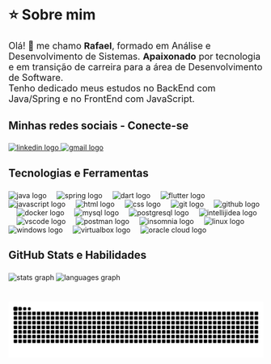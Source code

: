 <h1 align="left">⭐️ Sobre mim</h1>

###

<font size="4">
Olá! 👋 me chamo <b>Rafael</b>, formado em Análise e Desenvolvimento de Sistemas. <b>Apaixonado</b> por tecnologia e em transição de carreira para a área de Desenvolvimento de Software.<br>
Tenho dedicado meus estudos no BackEnd com Java/Spring e no FrontEnd com JavaScript.
</font>

###

<h2 align="left">Minhas redes sociais - Conecte-se</h2>

###

<div align="left">
  <a href="https://www.linkedin.com/in/rafaelciriacodev/" target="_blank">
    <img src="https://raw.githubusercontent.com/maurodesouza/profile-readme-generator/master/src/assets/icons/social/linkedin/default.svg" width="52" height="40" alt="linkedin logo"  />
  </a>
  <a href="mailto:rafaelcloud83@gmail.com" target="_blank">
    <img src="https://raw.githubusercontent.com/maurodesouza/profile-readme-generator/master/src/assets/icons/social/gmail/default.svg" width="52" height="40" alt="gmail logo"  />
  </a>
</div>

###

<h2 align="left">Tecnologias e Ferramentas</h2>

###

<div align="left">
  <img src="https://skillicons.dev/icons?i=java" height="40" alt="java logo"  />
  <img width="12" />
  <img src="https://skillicons.dev/icons?i=spring" height="40" alt="spring logo"  />
  <img width="12" />
  <img src="https://skillicons.dev/icons?i=dart" height="40" alt="dart logo"  />
  <img width="12" />
  <img src="https://skillicons.dev/icons?i=flutter" height="40" alt="flutter logo"  />
  <img width="12" />
  <img src="https://skillicons.dev/icons?i=javascript" height="40" alt="javascript logo"  />
  <img width="12" />
  <img src="https://skillicons.dev/icons?i=html" height="40" alt="html logo"  />
  <img width="12" />
  <img src="https://skillicons.dev/icons?i=css" height="40" alt="css logo"  />
  <img width="12" />
  <img src="https://skillicons.dev/icons?i=git" height="40" alt="git logo"  />
  <img width="12" />
  <img src="https://skillicons.dev/icons?i=github" height="40" alt="github logo"  />
  <img width="12" />
  <img src="https://skillicons.dev/icons?i=docker" height="40" alt="docker logo"  />
  <img width="12" />
  <img src="https://skillicons.dev/icons?i=mysql" height="40" alt="mysql logo"  />
  <img width="12" />
  <img src="https://skillicons.dev/icons?i=postgres" height="40" alt="postgresql logo"  />
  <img width="12" />
  <img src="https://skillicons.dev/icons?i=idea" height="40" alt="intellijidea logo"  />
  <img width="12" />
  <img src="https://skillicons.dev/icons?i=vscode" height="40" alt="vscode logo"  />
  <img width="12" />
  <img src="https://skillicons.dev/icons?i=postman" height="40" alt="postman logo"  />
  <img width="12" />
  <img src="https://user-images.githubusercontent.com/6686410/31217465-6adbbd18-a98d-11e7-9371-26d578182e9d.png" height="40" alt="insomnia logo"  />
  <img width="12" />
  <img src="https://skillicons.dev/icons?i=linux" height="40" alt="linux logo"  />
  <img width="12" />
  <img src="https://cdn.jsdelivr.net/gh/devicons/devicon/icons/windows8/windows8-original.svg" height="40" alt="windows logo"  />
  <img width="12" />
  <img src="https://upload.wikimedia.org/wikipedia/commons/d/d5/Virtualbox_logo.png" height="40" alt="virtualbox logo"  />
  <img width="12" />
  <img src="https://miro.medium.com/v2/resize:fit:4800/format:webp/0*-nyd8VIUz-CqGR5B.png" height="40" width="90" alt="oracle cloud logo"  />
</div>

###

<h2 align="left">GitHub Stats e Habilidades</h2>

###

<div align="left">
  <img src="https://github-readme-stats.vercel.app/api?username=rafaelcloud83&hide_title=false&hide_rank=false&show_icons=true&include_all_commits=true&count_private=true&disable_animations=false&theme=github_dark&locale=en&hide_border=false&order=1" height="150" alt="stats graph"  />
  <img src="https://github-readme-stats.vercel.app/api/top-langs?username=rafaelcloud83&locale=en&hide_title=false&layout=compact&card_width=320&langs_count=5&theme=github_dark&hide_border=false&order=2" height="150" alt="languages graph"  />
</div>

###

<br clear="both">

<img src="https://raw.githubusercontent.com/rafaelcloud83/rafaelcloud83/output/snake.svg" alt="Snake animation" />

###
